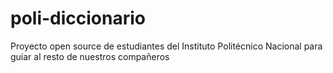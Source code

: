 poli-diccionario
================

Proyecto open source de estudiantes del Instituto Politécnico Nacional para guiar al resto de nuestros compañeros
